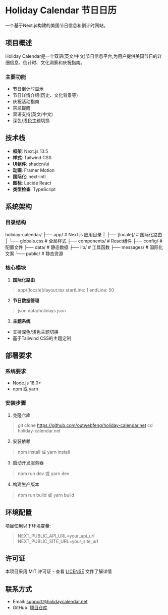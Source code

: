 # Holiday Calendar 节日日历

一个基于Next.js构建的美国节日信息和倒计时网站。

## 项目概述

Holiday Calendar是一个双语(英文/中文)节日信息平台,为用户提供美国节日的详细信息、倒计时、文化洞察和庆祝指南。

### 主要功能

- 节日倒计时显示
- 节日详情介绍(历史、文化背景等)
- 庆祝活动指南
- 禁忌提醒
- 双语支持(英文/中文)
- 深色/浅色主题切换

## 技术栈

- **框架**: Next.js 13.5
- **样式**: Tailwind CSS
- **UI组件**: shadcn/ui
- **动画**: Framer Motion
- **国际化**: next-intl
- **图标**: Lucide React
- **类型检查**: TypeScript

## 系统架构

### 目录结构
holiday-calendar/
├── app/ # Next.js 应用目录
│ ├── [locale]/ # 国际化路由
│ └── globals.css # 全局样式
├── components/ # React组件
├── config/ # 配置文件
├── data/ # 静态数据
├── lib/ # 工具函数
├── messages/ # 国际化文案
└── public/ # 静态资源


### 核心模块

1. **国际化路由**
> app/[locale]/layout.tsx
> startLine: 1
> endLine: 50


2. **节日数据管理**
> json:data/holidays.json


3. **主题系统**
- 支持深色/浅色主题切换
- 基于Tailwind CSS的主题定制

## 部署要求

### 系统要求

- Node.js 18.0+
- npm 或 yarn

### 安装步骤

1. 克隆仓库
> git clone https://github.com/outwebfeng/holiday-calendar.net
> cd holiday-calendar.net


2. 安装依赖
> npm install
或
> yarn install


3. 启动开发服务器
> npm run dev
或
> yarn dev


4. 构建生产版本
> npm run build
或
> yarn build


## 环境配置

项目使用以下环境变量:
> NEXT_PUBLIC_API_URL=your_api_url
> NEXT_PUBLIC_SITE_URL=your_site_url

## 许可证

本项目采用 MIT 许可证 - 查看 [LICENSE](LICENSE) 文件了解详情

## 联系方式

- Email: support@holidaycalendar.net
- GitHub: [项目仓库](https://github.com/outwebfeng/holiday-calendar.net)